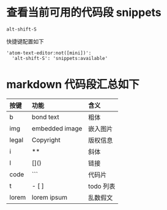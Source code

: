 
# 查看当前可用的代码段 snippets

`alt-shift-S`

快捷键配置如下

```
'atom-text-editor:not([mini])':
  'alt-shift-S': 'snippets:available'
```

# markdown 代码段汇总如下

| 按键 | 功能 | 含义 |
| :- | :- | :- |
| b | bond text | 粗体 |
| img | embedded image | 嵌入图片 |
| legal | Copyright | 版权信息 |
| i | ** | 斜体 |
| l | \[]() | 链接 |
| code | ``` | 代码片 |
| t | - [ ]  | todo 列表 |
| lorem | lorem ipsum | 乱数假文 |
